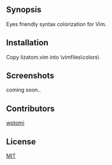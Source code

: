 ## Synopsis

Eyes friendly syntax colorization for Vim. 

## Installation

Copy lizatom.vim into \vimfiles\colors\

## Screenshots

coming soon..

## Contributors

[wptomi](https://github.com/wptom)

## License

[MIT](http://opensource.org/licenses/MIT)
